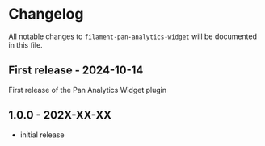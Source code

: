 # Changelog

All notable changes to `filament-pan-analytics-widget` will be documented in this file.

## First release - 2024-10-14

First release of the Pan Analytics Widget plugin

## 1.0.0 - 202X-XX-XX

- initial release
